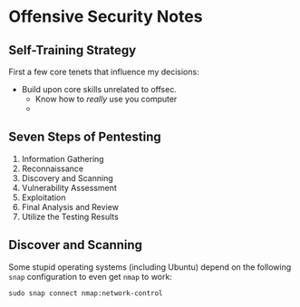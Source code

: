# Offensive Security Notes

## Self-Training Strategy

First a few core tenets that influence my decisions:

* Build upon core skills unrelated to offsec.
  * Know how to *really* use you computer
  * 

## Seven Steps of Pentesting

1. Information Gathering
2. Reconnaissance
3. Discovery and Scanning
4. Vulnerability Assessment
5. Exploitation
6. Final Analysis and Review
7. Utilize the Testing Results

## Discover and Scanning

Some stupid operating systems (including Ubuntu) depend on the following
`snap` configuration to even get `nmap` to work:

```
sudo snap connect nmap:network-control
```

